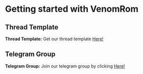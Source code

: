 # Getting started with VenomRom

## Thread Template
**Thread Template:** Get our thread template [Here!](https://raw.githubusercontent.com/VenomRom/getting_started/master/thread_template.txt)

## Telegram Group
**Telegram Group:** Join our telegram group by clicking [Here!](https://t.me/venomos_Chat)
